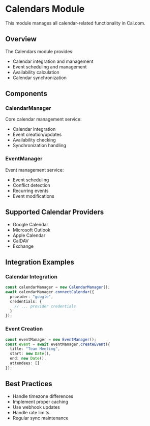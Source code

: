 # Calendars Module

This module manages all calendar-related functionality in Cal.com.

## Overview

The Calendars module provides:
- Calendar integration and management
- Event scheduling and management
- Availability calculation
- Calendar synchronization

## Components

### CalendarManager
Core calendar management service:
- Calendar integration
- Event creation/updates
- Availability checking
- Synchronization handling

### EventManager
Event management service:
- Event scheduling
- Conflict detection
- Recurring events
- Event modifications

## Supported Calendar Providers
- Google Calendar
- Microsoft Outlook
- Apple Calendar
- CalDAV
- Exchange

## Integration Examples

### Calendar Integration
```typescript
const calendarManager = new CalendarManager();
await calendarManager.connectCalendar({
  provider: "google",
  credentials: {
    // ... provider credentials
  }
});
```

### Event Creation
```typescript
const eventManager = new EventManager();
const event = await eventManager.createEvent({
  title: "Team Meeting",
  start: new Date(),
  end: new Date(),
  attendees: []
});
```

## Best Practices
- Handle timezone differences
- Implement proper caching
- Use webhook updates
- Handle rate limits
- Regular sync maintenance
